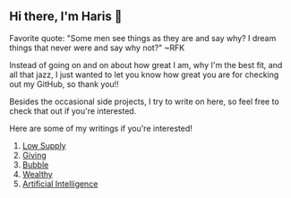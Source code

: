 ## Hi there, I'm Haris 👋

Favorite quote: "Some men see things as they are and say why? I dream things that never were and say why not?" ~RFK

Instead of going on and on about how great I am, why I'm the best fit, and all that jazz, I just wanted to let you know how great you are for checking out my GitHub, so thank you!!

Besides the occasional side projects, I try to write on here, so feel free to check that out if you're interested.

Here are some of my writings if you're interested!

1. [Low Supply](https://github.com/harism06/Low_Supply/blob/main/README.md)
2. [Giving](https://github.com/harism06/Giving/blob/main/README.md)
3. [Bubble](https://github.com/harism06/Bubble/blob/main/README.md)
4. [Wealthy](https://github.com/harism06/Wealthy/blob/main/README.md)
5. [Artificial Intelligence](https://github.com/harism06/AI/blob/main/README.md)
